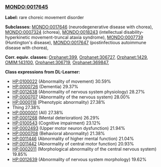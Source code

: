 
### [MONDO:0017645](http://purl.obolibrary.org/obo/MONDO_0017645)
**Label:** rare choreic movement disorder

**Subclasses:** [MONDO:0017646](http://purl.obolibrary.org/obo/MONDO_0017646) (neurodegenerative disease with chorea), [MONDO:0007324](http://purl.obolibrary.org/obo/MONDO_0007324) (chorea), [MONDO:0018243](http://purl.obolibrary.org/obo/MONDO_0018243) (intellectual disability-hyperkinetic movement-truncal ataxia syndrome), [MONDO:0007739](http://purl.obolibrary.org/obo/MONDO_0007739) (Huntington's disease), [MONDO:0017647](http://purl.obolibrary.org/obo/MONDO_0017647) (postinfectious autoimmune disease with chorea), 

**Corr. equiv. classes:** [Orphanet:399](http://www.orpha.net/ORDO/Orphanet_399), [Orphanet:306727](http://www.orpha.net/ORDO/Orphanet_306727), [Orphanet:1429](http://www.orpha.net/ORDO/Orphanet_1429), [OMIM:143100](http://purl.obolibrary.org/obo/OMIM_143100), [Orphanet:306719](http://www.orpha.net/ORDO/Orphanet_306719), [Orphanet:369847](http://www.orpha.net/ORDO/Orphanet_369847), 

**Class expressions from DL-Learner:**

- [HP:0100022](http://purl.obolibrary.org/obo/HP_0100022) (Abnormality of movement) 30.59%
- [HP:0000726](http://purl.obolibrary.org/obo/HP_0000726) (Dementia) 29.37%
- [HP:0012638](http://purl.obolibrary.org/obo/HP_0012638) (Abnormality of nervous system physiology) 28.27%
- [HP:0000707](http://purl.obolibrary.org/obo/HP_0000707) (Abnormality of the nervous system) 28.00%
- [HP:0000118](http://purl.obolibrary.org/obo/HP_0000118) (Phenotypic abnormality) 27.38%
- Thing 27.38%
- [HP:0000001](http://purl.obolibrary.org/obo/HP_0000001) (All) 27.38%
- [HP:0001268](http://purl.obolibrary.org/obo/HP_0001268) (Mental deterioration) 26.29%
- [HP:0100543](http://purl.obolibrary.org/obo/HP_0100543) (Cognitive impairment) 23.12%
- [HP:0002493](http://purl.obolibrary.org/obo/HP_0002493) (Upper motor neuron dysfunction) 21.94%
- [HP:0000708](http://purl.obolibrary.org/obo/HP_0000708) (Behavioral abnormality) 21.38%
- [HP:0011446](http://purl.obolibrary.org/obo/HP_0011446) (Abnormality of higher mental function) 21.04%
- [HP:0011442](http://purl.obolibrary.org/obo/HP_0011442) (Abnormality of central motor function) 20.93%
- [HP:0002011](http://purl.obolibrary.org/obo/HP_0002011) (Morphological abnormality of the central nervous system) 19.85%
- [HP:0012639](http://purl.obolibrary.org/obo/HP_0012639) (Abnormality of nervous system morphology) 19.62%


